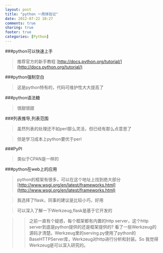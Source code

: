 ```yaml
---
layout: post
title: "python 一周体验记"
date: 2012-07-22 10:27
comments: true
sharing: true
footer: true
categories: [Python]
---
```


###python可以快速上手
>推荐官方的新手教程 [http://docs.python.org/tutorial/](http://docs.python.org/tutorial/)

<!-- more -->

###python强制空白
>这是python特有的，代码可维护性大大提高了

###python语法糖
>很甜很甜

###列表推导,列表范围
>虽然列表的处理还不如perl那么灵活，但已经有那么点意思了

>但是学习成本上python要优于perl

###PyPI
>类似于CPAN是一样的

###python在web上的应用
>python的框架有很多，可以在这个地址上找到绝大部分 [http://www.wsgi.org/en/latest/frameworks.html](http://www.wsgi.org/en/latest/frameworks.html)

>我选择了flask，同事的建议是比较小巧，好用

>可以深入了解一下Werkzeug,flask是基于它开发的

>>之前一直有个疑惑，每个框架都有内置的http server，这个http server到底是python提供的还是框架提供的? 看了一些Werkzeug的源码才清楚。Werkzeug里的serving.py使用了python的BaseHTTPServer库，Werkzeug对http进行分析和封装。So 我觉得Werkzeug是可以深入研究的。

